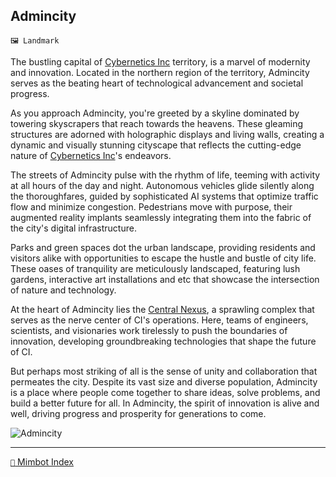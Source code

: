 ## Admincity

`🖼️ Landmark`

The bustling capital of [Cybernetics Inc](<https://zeithalt.github.io/r/cybernetics_inc.html>) territory, is a marvel of modernity and innovation. Located in the northern region of the territory, Admincity serves as the beating heart of technological advancement and societal progress.

As you approach Admincity, you're greeted by a skyline dominated by towering skyscrapers that reach towards the heavens. These gleaming structures are adorned with holographic displays and living walls, creating a dynamic and visually stunning cityscape that reflects the cutting-edge nature of [Cybernetics Inc](<https://zeithalt.github.io/r/cybernetics_inc.html>)'s endeavors.

The streets of Admincity pulse with the rhythm of life, teeming with activity at all hours of the day and night. Autonomous vehicles glide silently along the thoroughfares, guided by sophisticated AI systems that optimize traffic flow and minimize congestion. Pedestrians move with purpose, their augmented reality implants seamlessly integrating them into the fabric of the city's digital infrastructure.

Parks and green spaces dot the urban landscape, providing residents and visitors alike with opportunities to escape the hustle and bustle of city life. These oases of tranquility are meticulously landscaped, featuring lush gardens, interactive art installations and etc that showcase the intersection of nature and technology.

At the heart of Admincity lies the [Central Nexus](<https://zeithalt.github.io/r/central_nexus.html>), a sprawling complex that serves as the nerve center of CI's operations. Here, teams of engineers, scientists, and visionaries work tirelessly to push the boundaries of innovation, developing groundbreaking technologies that shape the future of CI.

But perhaps most striking of all is the sense of unity and collaboration that permeates the city. Despite its vast size and diverse population, Admincity is a place where people come together to share ideas, solve problems, and build a better future for all. In Admincity, the spirit of innovation is alive and well, driving progress and prosperity for generations to come.

![Admincity](https://zeithalt.github.io/r/i/admincity.png)

-----
[`📑` Mimbot Index](<https://zeithalt.github.io/r/#1a00>)
<!---
keywords:  
aliases: 
-->